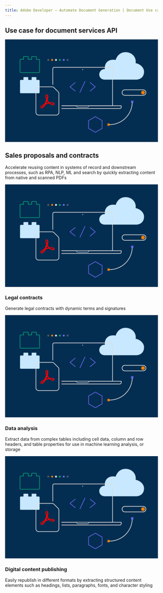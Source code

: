 ```yaml
---
title: Adobe Developer — Automate Document Generation | Document Use case | Adobe
---
```


<TitleBlock slots="heading" theme="lightest" className="titleBlock-align-left"/>

## Use case for document services API

<ResourceCard slots="link, image, heading, text" width="25%" theme='lightest' />

[](use-cases)

![discovery_banner_img](../images/F_Illu_DevEcoDC_discovery_banner_756x500_2x.png)

## Sales proposals and contracts
Accelerate reusing content in systems of record and downstream processes, such as RPA, NLP, ML and search by quickly extracting content from native and scanned PDFs


<ResourceCard slots="link, image, heading, text" width="25%" theme='lightest' />

[](use-cases)

![discovery_banner_img](../images/F_Illu_DevEcoDC_discovery_banner_756x500_2x.png)

### Legal contracts
Generate legal contracts with dynamic terms and signatures


<ResourceCard slots="link, image, heading, text" width="25%" theme='lightest' />

[](use-cases)

![discovery_banner_img](../images/F_Illu_DevEcoDC_discovery_banner_756x500_2x.png)

### Data analysis
Extract data from complex tables including cell data, column and row headers, and table properties for use in machine learning analysis, or storage


<ResourceCard slots="link, image, heading, text" width="25%" theme='lightest' />

[](use-cases)

![discovery_banner_img](../images/F_Illu_DevEcoDC_discovery_banner_756x500_2x.png)

### Digital content publishing
Easily republish in different formats by extracting structured content elements such as headings, lists, paragraphs, fonts, and character styling

